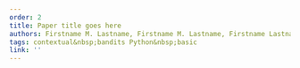 ```yaml
---
order: 2
title: Paper title goes here
authors: Firstname M. Lastname, Firstname M. Lastname, Firstname Lastname, Firstname Lastname, Firstname Lastname
tags: contextual&nbsp;bandits Python&nbsp;basic
link: ''
---
```

